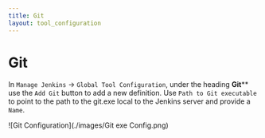 ```yaml
---
title: Git
layout: tool_configuration
---
```

# <a id="Git"></a> Git
In `Manage Jenkins` -> `Global Tool Configuration`, under the heading **Git**** use the `Add Git` button to add a new definition. Use `Path to Git executable` to point to the path to the git.exe local to the Jenkins server and provide a `Name`.

![Git Configuration](./images/Git exe Config.png)
